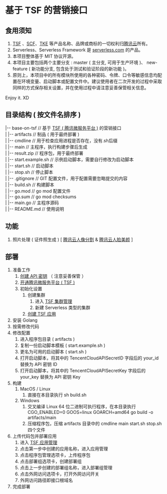 # 基于 TSF 的营销接口

## 食用须知
1. [TSF](https://cloud.tencent.com/document/product/649) 、[SCF](https://cloud.tencent.com/document/product/583)、[TKE](https://cloud.tencent.com/document/product/457) 等产品名称、品牌或商标的一切权利归[腾讯云](https://cloud.tencent.com)所有。
1. Serverless、Serverless Framework 是 [serverless.com](https://serverless.com) 的产品。
1. 本项目整体基于 MIT 协议开源。
1. 本项目主要包括两个主要分支 : master ( 主分支, 可用于生产环境 )、 new-feature ( 新功能分支, 包含处于测试和验证阶段的新功能 )。
1. 原则上，本项目中的所有模块所使用的各种密码、令牌、口令等敏感信息均配置在环境变量、启动脚本或配置文件中。建议使用者在二次开发的过程中采取同样的方式保存相关设置，并在使用过程中请注意妥善保管相关信息。

Enjoy it. XD

## 目录结构 ( 按文件名排序 )

|--  base-on-tsf  // 基于 [TSF ( 腾讯微服务平台 )](https://cloud.tencent.com/document/product/649) 的营销接口  
|	|-- artifacts // 制品 ( 用于最终部署 )  
|		|-- cmdline // 用于检查应用进程是否存在，没有.sh后缀  
|		|-- main // 主程序，执行构建步骤后生成  
|		|-- result.zip // 程序包，用于最终部署  
|		|-- start.example.sh // 示例启动脚本，需要自行修改为启动脚本  
|		|-- start.sh // 启动脚本  
|		|-- stop.sh // 停止脚本  
|	|-- .gitignore // GIT 配置文件，用于配置需要忽略提交的内容  
|	|-- build.sh // 构建脚本  
|	|-- go.mod // go mod 配置文件  
|	|-- go.sum // go mod checksums  
|	|-- main.go // 主程序源码  
|	|-- README.md // 使用说明  

## 功能

1. 照片处理 ( 证件照生成 ) [ [腾讯云人像分割](https://cloud.tencent.com/document/product/1208/42970) & [腾讯云人脸美颜](https://cloud.tencent.com/document/product/1172/40715) ]

## 部署
1. 准备工作
	1. [创建 API 密钥](https://console.cloud.tencent.com/capi) （ 注意妥善保管 ）
	1. [开通腾讯微服务平台 ( TSF )](https://cloud.tencent.com/document/product/649)
	1. 初始化设置
		1. 创建集群
			1. 进入 [TSF 集群管理](https://console.cloud.tencent.com/tsf/cluster)
			1. 新建 Serverless 类型的集群
		1. [创建 TSF 应用](https://console.cloud.tencent.com/tsf/app)
1. 安装 Golang
1. 按需修改代码
1. 修改配置
	1. 进入程序包目录 ( artifacts )
	1. 复制一份启动脚本模板 ( start.example.sh  )
	1. 更名为可用的启动脚本 ( start.sh )
	1. 打开启动脚本，将其中的 TencentCloudAPISecretID 字段后的 your_id 替换为 API 密钥 ID
	1. 打开启动脚本，将其中的 TencentCloudAPISecretKey 字段后的 your_key 替换为 API 密钥 Key
1. 构建
	1. MacOS / Linux
		1. 直接在本目录执行 sh build.sh
	2. Windows
		1. 交叉编译 Linux 64 位二进制可执行程序，在本目录执行 CGO_ENABLED=0 GOOS=linux GOARCH=amd64 go build -o artifacts/main
		1. 压缩程序包，压缩 artifacts 目录中的 cmdline main start.sh stop.sh 四个文件
1. 上传代码包并部署应用
	1. 进入 [TSF 应用管理](https://console.cloud.tencent.com/tsf/app)
	1. 点击第一步中创建的应用名称，进入应用管理
	1. 点击程序包管理选项卡，上传程序包
	1. 点击部署组选项卡，创建部署组
	1. 点击上一步创建的部署组名称，进入部署组管理
	1. 点击外网访问选项卡，打开外网访问开关
	1. 外网访问路径即接口根域名
1. 完成部署
